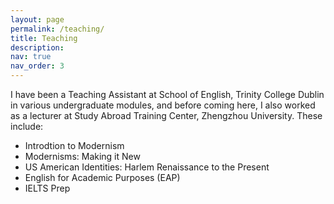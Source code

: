```yaml
---
layout: page
permalink: /teaching/
title: Teaching
description:
nav: true
nav_order: 3
---
```


I have been a Teaching Assistant at School of English, Trinity College Dublin in various undergraduate modules, and before coming here, I also worked as a lecturer at Study Abroad Training Center, Zhengzhou University. These include:
- Introdtion to Modernism
- Modernisms: Making it New
- US American Identities: Harlem Renaissance to the Present
- English for Academic Purposes (EAP)
- IELTS Prep
